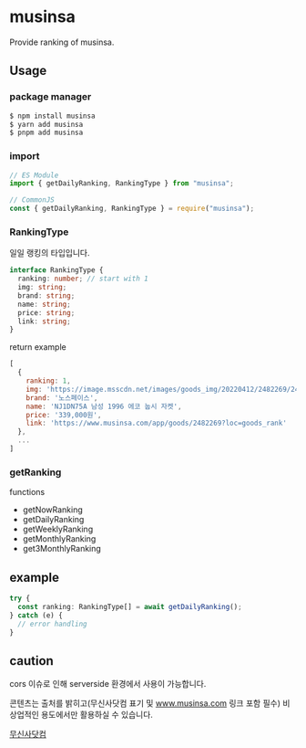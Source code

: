 # musinsa

Provide ranking of musinsa.

## Usage

### package manager

```bash
$ npm install musinsa
$ yarn add musinsa
$ pnpm add musinsa
```

### import

```js
// ES Module
import { getDailyRanking, RankingType } from "musinsa";

// CommonJS
const { getDailyRanking, RankingType } = require("musinsa");
```

### RankingType

일일 랭킹의 타입입니다.

```ts
interface RankingType {
  ranking: number; // start with 1
  img: string;
  brand: string;
  name: string;
  price: string;
  link: string;
}
```

return example

```js
[
  {
    ranking: 1,
    img: 'https://image.msscdn.net/images/goods_img/20220412/2482269/2482269_1_125.jpg',
    brand: '노스페이스',
    name: 'NJ1DN75A 남성 1996 에코 눕시 자켓',
    price: '339,000원',
    link: 'https://www.musinsa.com/app/goods/2482269?loc=goods_rank'
  },
  ...
]
```

### getRanking

functions

- getNowRanking
- getDailyRanking
- getWeeklyRanking
- getMonthlyRanking
- get3MonthlyRanking

## example

```ts
try {
  const ranking: RankingType[] = await getDailyRanking();
} catch (e) {
  // error handling
}
```

## caution

cors 이슈로 인해 serverside 환경에서 사용이 가능합니다.

콘텐츠는 출처를 밝히고(무신사닷컴 표기 및 www.musinsa.com 링크 포함 필수) 비상업적인 용도에서만 활용하실 수 있습니다.

[무신사닷컴](https://www.musinsa.com/)
